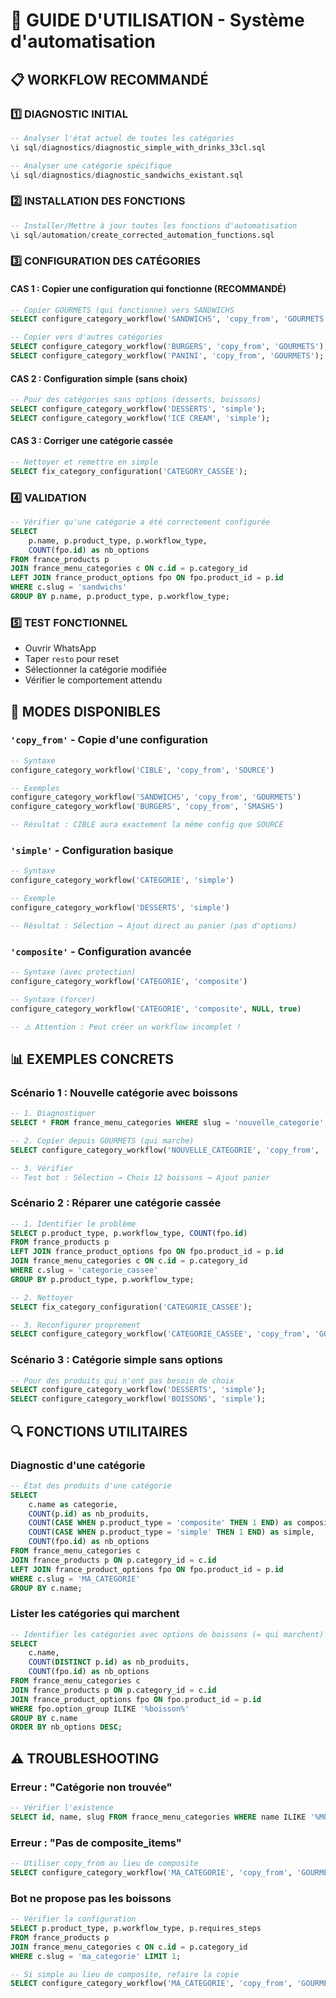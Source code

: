 # 🚀 GUIDE D'UTILISATION - Système d'automatisation

## 📋 WORKFLOW RECOMMANDÉ

### 1️⃣ **DIAGNOSTIC INITIAL**
```sql
-- Analyser l'état actuel de toutes les catégories
\i sql/diagnostics/diagnostic_simple_with_drinks_33cl.sql

-- Analyser une catégorie spécifique
\i sql/diagnostics/diagnostic_sandwichs_existant.sql
```

### 2️⃣ **INSTALLATION DES FONCTIONS**
```sql
-- Installer/Mettre à jour toutes les fonctions d'automatisation
\i sql/automation/create_corrected_automation_functions.sql
```

### 3️⃣ **CONFIGURATION DES CATÉGORIES**

#### **CAS 1 : Copier une configuration qui fonctionne** (RECOMMANDÉ)
```sql
-- Copier GOURMETS (qui fonctionne) vers SANDWICHS
SELECT configure_category_workflow('SANDWICHS', 'copy_from', 'GOURMETS');

-- Copier vers d'autres catégories
SELECT configure_category_workflow('BURGERS', 'copy_from', 'GOURMETS');
SELECT configure_category_workflow('PANINI', 'copy_from', 'GOURMETS');
```

#### **CAS 2 : Configuration simple (sans choix)**
```sql
-- Pour des catégories sans options (desserts, boissons)
SELECT configure_category_workflow('DESSERTS', 'simple');
SELECT configure_category_workflow('ICE CREAM', 'simple');
```

#### **CAS 3 : Corriger une catégorie cassée**
```sql
-- Nettoyer et remettre en simple
SELECT fix_category_configuration('CATEGORY_CASSÉE');
```

### 4️⃣ **VALIDATION**
```sql
-- Vérifier qu'une catégorie a été correctement configurée
SELECT 
    p.name, p.product_type, p.workflow_type, 
    COUNT(fpo.id) as nb_options
FROM france_products p
JOIN france_menu_categories c ON c.id = p.category_id  
LEFT JOIN france_product_options fpo ON fpo.product_id = p.id
WHERE c.slug = 'sandwichs'
GROUP BY p.name, p.product_type, p.workflow_type;
```

### 5️⃣ **TEST FONCTIONNEL**
- Ouvrir WhatsApp
- Taper `resto` pour reset
- Sélectionner la catégorie modifiée  
- Vérifier le comportement attendu

## 🎯 MODES DISPONIBLES

### `'copy_from'` - Copie d'une configuration
```sql
-- Syntaxe
configure_category_workflow('CIBLE', 'copy_from', 'SOURCE')

-- Exemples
configure_category_workflow('SANDWICHS', 'copy_from', 'GOURMETS')
configure_category_workflow('BURGERS', 'copy_from', 'SMASHS')  

-- Résultat : CIBLE aura exactement la même config que SOURCE
```

### `'simple'` - Configuration basique
```sql
-- Syntaxe  
configure_category_workflow('CATEGORIE', 'simple')

-- Exemple
configure_category_workflow('DESSERTS', 'simple')

-- Résultat : Sélection → Ajout direct au panier (pas d'options)
```

### `'composite'` - Configuration avancée
```sql
-- Syntaxe (avec protection)
configure_category_workflow('CATEGORIE', 'composite')

-- Syntaxe (forcer)  
configure_category_workflow('CATEGORIE', 'composite', NULL, true)

-- ⚠️ Attention : Peut créer un workflow incomplet !
```

## 📊 EXEMPLES CONCRETS

### **Scénario 1 : Nouvelle catégorie avec boissons**
```sql
-- 1. Diagnostiquer
SELECT * FROM france_menu_categories WHERE slug = 'nouvelle_categorie';

-- 2. Copier depuis GOURMETS (qui marche)
SELECT configure_category_workflow('NOUVELLE_CATEGORIE', 'copy_from', 'GOURMETS');

-- 3. Vérifier  
-- Test bot : Sélection → Choix 12 boissons → Ajout panier
```

### **Scénario 2 : Réparer une catégorie cassée**
```sql
-- 1. Identifier le problème
SELECT p.product_type, p.workflow_type, COUNT(fpo.id) 
FROM france_products p 
LEFT JOIN france_product_options fpo ON fpo.product_id = p.id
JOIN france_menu_categories c ON c.id = p.category_id
WHERE c.slug = 'categorie_cassee'
GROUP BY p.product_type, p.workflow_type;

-- 2. Nettoyer
SELECT fix_category_configuration('CATEGORIE_CASSEE');

-- 3. Reconfigurer proprement
SELECT configure_category_workflow('CATEGORIE_CASSEE', 'copy_from', 'GOURMETS');
```

### **Scénario 3 : Catégorie simple sans options**
```sql
-- Pour des produits qui n'ont pas besoin de choix
SELECT configure_category_workflow('DESSERTS', 'simple');
SELECT configure_category_workflow('BOISSONS', 'simple');
```

## 🔍 FONCTIONS UTILITAIRES

### **Diagnostic d'une catégorie**
```sql
-- État des produits d'une catégorie
SELECT 
    c.name as categorie,
    COUNT(p.id) as nb_produits,
    COUNT(CASE WHEN p.product_type = 'composite' THEN 1 END) as composite,
    COUNT(CASE WHEN p.product_type = 'simple' THEN 1 END) as simple,
    COUNT(fpo.id) as nb_options
FROM france_menu_categories c
JOIN france_products p ON p.category_id = c.id
LEFT JOIN france_product_options fpo ON fpo.product_id = p.id  
WHERE c.slug = 'MA_CATEGORIE'
GROUP BY c.name;
```

### **Lister les catégories qui marchent**
```sql
-- Identifier les catégories avec options de boissons (= qui marchent)
SELECT 
    c.name,
    COUNT(DISTINCT p.id) as nb_produits,
    COUNT(fpo.id) as nb_options
FROM france_menu_categories c
JOIN france_products p ON p.category_id = c.id
JOIN france_product_options fpo ON fpo.product_id = p.id
WHERE fpo.option_group ILIKE '%boisson%'
GROUP BY c.name
ORDER BY nb_options DESC;
```

## ⚠️ TROUBLESHOOTING

### **Erreur : "Catégorie non trouvée"**
```sql
-- Vérifier l'existence  
SELECT id, name, slug FROM france_menu_categories WHERE name ILIKE '%MON_NOM%';
```

### **Erreur : "Pas de composite_items"**
```sql
-- Utiliser copy_from au lieu de composite
SELECT configure_category_workflow('MA_CATEGORIE', 'copy_from', 'GOURMETS');
```

### **Bot ne propose pas les boissons**
```sql
-- Vérifier la configuration
SELECT p.product_type, p.workflow_type, p.requires_steps 
FROM france_products p 
JOIN france_menu_categories c ON c.id = p.category_id
WHERE c.slug = 'ma_categorie' LIMIT 1;

-- Si simple au lieu de composite, refaire la copie
SELECT configure_category_workflow('MA_CATEGORIE', 'copy_from', 'GOURMETS');
```